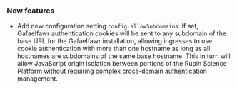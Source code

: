### New features

- Add new configuration setting `config.allowSubdomains`. If set, Gafaelfawr authentication cookies will be sent to any subdomain of the base URL for the Gafaelfawr installation, allowing ingresses to use cookie authentication with more than one hostname as long as all hostnames are subdomains of the same base hostname. This in turn will allow JavaScript origin isolation between portions of the Rubin Science Platform without requiring complex cross-domain authentication management.
